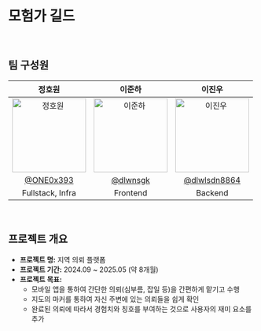 # 모험가 길드

</br>

## 팀 구성원

<div align="center">

|                                           정호원                                            |                                           이준하                                            |                                           이진우                                            |
| :--------------------------------------------------------------------------------------: | :--------------------------------------------------------------------------------------: | :--------------------------------------------------------------------------------------: |
| <img src="https://avatars.githubusercontent.com/u/76539118?v=4" width="150" alt="정호원" /> | <img src="https://avatars.githubusercontent.com/u/54894162?v=4" width="150" alt="이준하" /> | <img src="https://avatars.githubusercontent.com/u/50660496?v=4" width="150" alt="이진우" /> |
|                         [@ONE0x393](https://github.com/ONE0x393)                         |                          [@dlwnsgk](https://github.com/dlwnsgk)                          |                      [@dlwlsdn8864](https://github.com/dlwlsdn8864)                      |
|                                     Fullstack, Infra                                     |                                         Frontend                                         |                                         Backend                                          |

</div></br>

## 프로젝트 개요
- **프로젝트 명:** 지역 의뢰 플랫폼
- **프로젝트 기간:** 2024.09 ~ 2025.05 (약 8개월)
- **프로젝트 목표:**
  - 모바일 앱을 통하여 간단한 의뢰(심부름, 잡일 등)을 간편하게 맡기고 수행
  - 지도의 마커를 통하여 자신 주변에 있는 의뢰들을 쉽게 확인
  - 완료된 의뢰에 따라서 경험치와 칭호를 부여하는 것으로 사용자의 재미 요소를 추가
